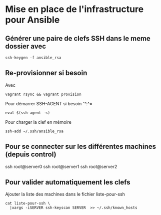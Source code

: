 
# Mise en place de l'infrastructure pour Ansible 

## Générer une paire de clefs SSH dans le meme dossier avec

    ssh-keygen -f ansible_rsa

## Re-provisionner si besoin

Avec

    vagrant rsync && vagrant provision

Pour démarrer SSH-AGENT si besoin  ⁼^.^=

    eval $(ssh-agent -s)

Pour charger la clef en mémoire

    ssh-add ~/.ssh/ansible_rsa

## Pour se connecter sur les différentes machines (depuis control)

ssh root@server0
ssh root@server1
ssh root@server2

## Pour valider automatiquement les clefs 

Ajouter la liste des machines dans le fichier liste-pour-ssh

    cat liste-pour-ssh \
      |xargs -iSERVER ssh-keyscan SERVER  >> ~/.ssh/known_hosts 

